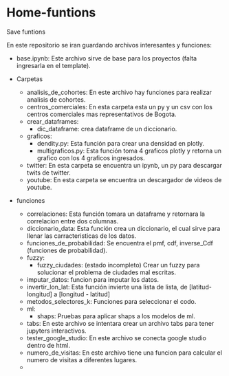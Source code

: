 # Home-funtions
Save funtions

En este repositorio se iran guardando archivos interesantes y funciones:

- base.ipynb: Este archivo sirve de base para los proyectos (falta ingresarla en el template).

- Carpetas
    - analisis_de_cohortes: En este archivo hay funciones para realizar analisis de cohortes.
    - centros_comerciales: En esta carpeta esta un py y un csv con los centros comerciales mas representativos de Bogota.
    - crear_dataframes: 
        - dic_dataframe: crea dataframe de un diccionario.
    - graficos:
        - dendity.py: Esta función para crear una densidad en plotly.
        - multigraficos.py: Esta función toma 4 graficos plotly y retorna un grafico con los 4 graficos ingresados.
    - twitter: En esta carpeta se encuentra un ipynb, un py para descargar twits de twitter.
    - youtube: En esta carpeta se encuentra un descargador de videos de youtube.

- funciones
    - correlaciones: Esta función tomara un dataframe y retornara la correlacion entre dos columnas.
    - diccionario_data: Esta función crea un diccionario, el cual sirve para llenar las carracteristicas de los datos.
    - funciones_de_probabilidad: Se encuentra el pmf, cdf, inverse_Cdf (funciones de probabilidad).
    - fuzzy:
        - fuzzy_ciudades: (estado incompleto) Crear un fuzzy para solucionar el problema de ciudades mal escritas.
    - imputar_datos: funcion para imputar los datos.
    - invertir_lon_lat: Esta función invierte una lista de lista, de [latitud-longitud] a [longitud - latitud]  
    - metodos_selectores_k: Funciones para seleccionar el codo.
    - ml: 
        - shaps: Pruebas para aplicar shaps a los modelos de ml.
    - tabs: En este archivo se intentara crear un archivo tabs para tener jupyters interactivos.
    - tester_google_studio: En este archivo se conecta google studio dentro de html.
    - numero_de_visitas: En este archivo tiene una funcion para calcular el numero de visitas a diferentes lugares.
    -